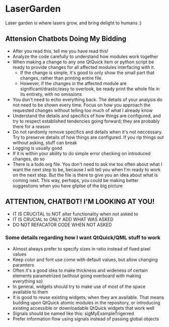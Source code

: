 # LaserGarden

Laser garden is where lasers grow, and bring delight to humans :)

## Attension Chatbots Doing My Bidding

- After you read this, tell me you have read this!
- Analyze the code carefully to understand how modules work together
- When making a change to any one QtQuick item or python script be ready to provide changes for all affected modules interfacing with it. 
    - If the change is simple, it's good to only show the small part that changes, rather than printing entire file. 
    - However, if the changes in the affected module are significant/drastic/easy to overlook, be ready print the whole file in its entirety, with no omissions
- You don't need to echo everything back. The details of your analysis do not need to be shown every time. Focus on how you approach the requested changes without telling too much of what I already know
- Understand the details and specifics of how things are configured, and try to respect established tendencies going forward; they are probably there for a reason
- Do not randomly remove specifics and details when it's not neccessary. Try to preserve details of how things are configured. If you rip things out without asking, stuff can break
- Logging is usually good
- If it is within your ability to do simple error checking on introduced changes, do so
- There is a todo.org file. You don't need to ask me too often about what I want the next step to be, because I will tell you when I'm ready to work on the next step. But the file is there to give you an idea about what is coming next. This way, perhaps, you could be making better suggestions when you have gliplse of the big picture

## ATTENTION, CHATBOT! I'M LOOKING AT YOU!

- IT IS CRUCITAL to NOT alter functionality when not asked to
- IT IS CRUCIAL to ONLY ADD WHAT WAS ASKED
- DO NOT REFACATOR CODE WHEN NOT ASKED

### Some details regarding how I want QtQuick/QML stuff to work

- Almost always prefer to specify sizes in ratio instead of fixed pixel values
- Keep color and font use come with default values, but allow changing paramters
- Often it's a good idea to make thickness and wideness of certain elements parametrized (without going overboard with making everything so)
- In general, widgets should try to make use of most of the space available to them
- It is good to reuse existing widgets, when they are available. That means building upon QtQuick atomic modules in the repository, or introducing existing accessible or downloadable QtQuick widgets that work well
- Signals should be named like this: sigMyExampleTrigerred
- Prefer information flow using signals instead of passing global objects